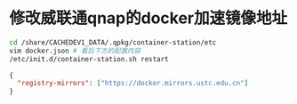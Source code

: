 # 修改威联通qnap的docker加速镜像地址

```sh
cd /share/CACHEDEV1_DATA/.qpkg/container-station/etc
vim docker.json # 看后下方的配置内容
/etc/init.d/container-station.sh restart
```

```json
{
  "registry-mirrors": ["https://docker.mirrors.ustc.edu.cn"]
}
```